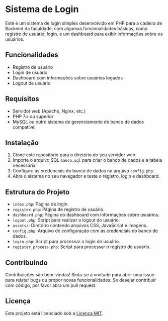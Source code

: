 # Sistema de Login

Este é um sistema de login simples desenvolvido em PHP para a cadeira de Backend da faculdade, com algumas funcionalidades básicas, como registro de usuário, login, e um dashboard para exibir informações sobre os usuários.

## Funcionalidades

- Registro de usuário
- Login de usuário
- Dashboard com informações sobre usuários logados
- Logout de usuário

## Requisitos

- Servidor web (Apache, Nginx, etc.)
- PHP 7.x ou superior
- MySQL ou outro sistema de gerenciamento de banco de dados compatível

## Instalação

1. Clone este repositório para o diretório do seu servidor web.
2. Importe o arquivo SQL `banco.sql` para criar o banco de dados e a tabela necessária.
3. Configure as credenciais do banco de dados no arquivo `config.php`.
4. Abra o sistema no seu navegador e teste o registro, login e dashboard.

## Estrutura do Projeto

- `index.php`: Página de login.
- `register.php`: Página de registro de usuário.
- `dashboard.php`: Página do dashboard com informações sobre usuários.
- `logout.php`: Script para realizar o logout do usuário.
- `assets/`: Diretório contendo arquivos CSS, JavaScript e imagens.
- `config.php`: Arquivo de configuração com as credenciais do banco de dados.
- `login.php`: Script para processar o login do usuário.
- `register_process.php`: Script para processar o registro de usuário.

## Contribuindo

Contribuições são bem-vindas! Sinta-se à vontade para abrir uma issue para relatar bugs ou propor novas funcionalidades. Se desejar contribuir com código, por favor abra um pull request.

## Licença

Este projeto está licenciado sob a [Licença MIT](LICENSE).
